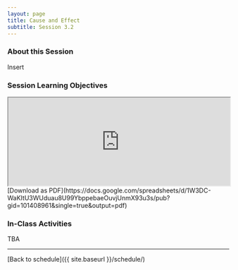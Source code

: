 ```yaml
---
layout: page
title: Cause and Effect 
subtitle: Session 3.2
---
```


### About this Session

Insert

### Session Learning Objectives
<iframe width="100%" height="200" src="https://docs.google.com/spreadsheets/d/1W3DC-WaKItU3WUduau8U99YbppebaeOuvjUnmX93u3s/pubhtml?gid=101408961&amp;single=true&amp;widget=true&amp;headers=false"></iframe>
[Download as PDF](https://docs.google.com/spreadsheets/d/1W3DC-WaKItU3WUduau8U99YbppebaeOuvjUnmX93u3s/pub?gid=101408961&single=true&output=pdf)

### In-Class Activities

TBA

* * *

[Back to schedule]({{ site.baseurl }}/schedule/)